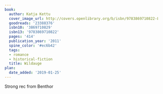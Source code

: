 ```yaml
---
book:
  author: Katja Kettu
  cover_image_url: http://covers.openlibrary.org/b/isbn/9783869710822-L.jpg
  goodreads: '23388376'
  isbn10: '3869710829'
  isbn13: '9783869710822'
  pages: '414'
  publication_year: '2011'
  spine_color: '#ec6b42'
  tags:
  - romance
  - historical-fiction
  title: Wildauge
plan:
  date_added: '2019-01-25'
---
```


Strong rec from Benthor

